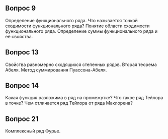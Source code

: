 ## Вопрос 9
Определение функционального ряда. Что называется точкой сходимости функционального ряда? Понятие области сходимости функционального ряда. Определение суммы функционального ряда и её свойства.

## Вопрос 13
Свойства равномерно сходящихся степенных рядов. Вторая теорема Абеля. Метод суммирования Пуассона-Абеля.

## Вопрос 14
Какая функция разложима в ряд на промежутке? Что такое ряд Тейлора в точке? Чем отличается ряд Тейлора от ряда Маклорена?

## Вопрос 21
Комплексный ряд Фурье.